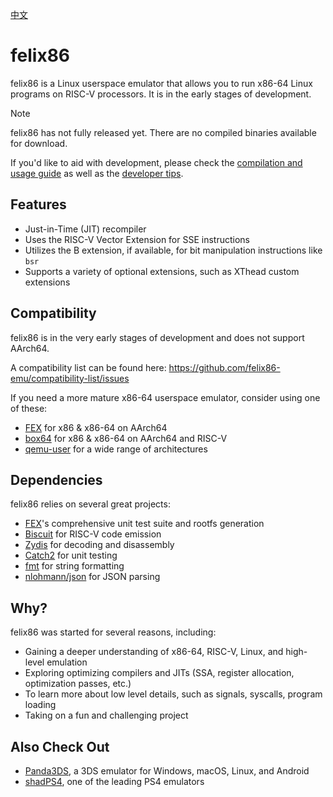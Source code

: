 [中文](./README_CN.md)

# felix86

felix86 is a Linux userspace emulator that allows you to run x86-64 Linux programs on RISC-V processors. It is in the early stages of development.

> [!NOTE]
> felix86 has not fully released yet. There are no compiled binaries available for download.
>
> If you'd like to aid with development, please check the [compilation and usage guide](./docs/how-to-use.md)
> as well as the [developer tips](./docs/contributing.md).

## Features
- Just-in-Time (JIT) recompiler
- Uses the RISC-V Vector Extension for SSE instructions
- Utilizes the B extension, if available, for bit manipulation instructions like `bsr`
- Supports a variety of optional extensions, such as XThead custom extensions

## Compatibility
felix86 is in the very early stages of development and does not support AArch64.

A compatibility list can be found here: https://github.com/felix86-emu/compatibility-list/issues

If you need a more mature x86-64 userspace emulator, consider using one of these:

- [FEX](https://github.com/FEX-Emu/FEX) for x86 & x86-64 on AArch64
- [box64](https://github.com/ptitSeb/box64) for x86 & x86-64 on AArch64 and RISC-V
- [qemu-user](https://www.qemu.org/docs/master/user/main.html) for a wide range of architectures

## Dependencies
felix86 relies on several great projects:

- [FEX](https://github.com/FEX-Emu/FEX)'s comprehensive unit test suite and rootfs generation
- [Biscuit](https://github.com/lioncash/biscuit) for RISC-V code emission
- [Zydis](https://github.com/zyantific/zydis) for decoding and disassembly
- [Catch2](https://github.com/catchorg/Catch2) for unit testing
- [fmt](https://github.com/fmtlib/fmt) for string formatting
- [nlohmann/json](https://github.com/nlohmann/json) for JSON parsing

## Why?
felix86 was started for several reasons, including:

- Gaining a deeper understanding of x86-64, RISC-V, Linux, and high-level emulation
- Exploring optimizing compilers and JITs (SSA, register allocation, optimization passes, etc.)
- To learn more about low level details, such as signals, syscalls, program loading
- Taking on a fun and challenging project

## Also Check Out

- [Panda3DS](https://github.com/wheremyfoodat/Panda3DS), a 3DS emulator for Windows, macOS, Linux, and Android
- [shadPS4](https://github.com/shadps4-emu/shadPS4), one of the leading PS4 emulators

